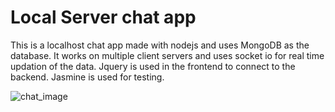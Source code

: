 # Local Server chat app

This is a localhost chat app made with nodejs and uses MongoDB as the database.
It works on multiple client servers and uses socket io for real time updation of the data.
Jquery is used in the frontend to connect to the backend.
Jasmine is used for testing.

![chat_image](https://user-images.githubusercontent.com/63184692/120064958-943e5700-c08c-11eb-8a72-18b7b1f31a30.jpg)
